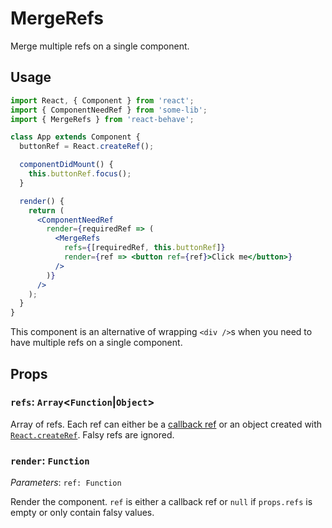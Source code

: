 # MergeRefs

[callback-refs]: https://reactjs.org/docs/refs-and-the-dom.html#callback-refs
[create-ref]: https://reactjs.org/docs/react-api.html#reactcreateref

Merge multiple refs on a single component.

## Usage

```jsx
import React, { Component } from 'react';
import { ComponentNeedRef } from 'some-lib';
import { MergeRefs } from 'react-behave';

class App extends Component {
  buttonRef = React.createRef();

  componentDidMount() {
    this.buttonRef.focus();
  }

  render() {
    return (
      <ComponentNeedRef
        render={requiredRef => (
          <MergeRefs
            refs={[requiredRef, this.buttonRef]}
            render={ref => <button ref={ref}>Click me</button>}
          />
        )}
      />
    );
  }
}
```

This component is an alternative of wrapping `<div />`s when you need to have multiple refs on a single component.

## Props

### `refs`: `Array`<`Function`|`Object`>

Array of refs.
Each ref can either be a [callback ref][callback-refs] or an object created with [`React.createRef`][create-ref].
Falsy refs are ignored.

### `render`: `Function`

_Parameters_: `ref: Function`

Render the component.
`ref` is either a callback ref or `null` if `props.refs` is empty or only contain falsy values.

